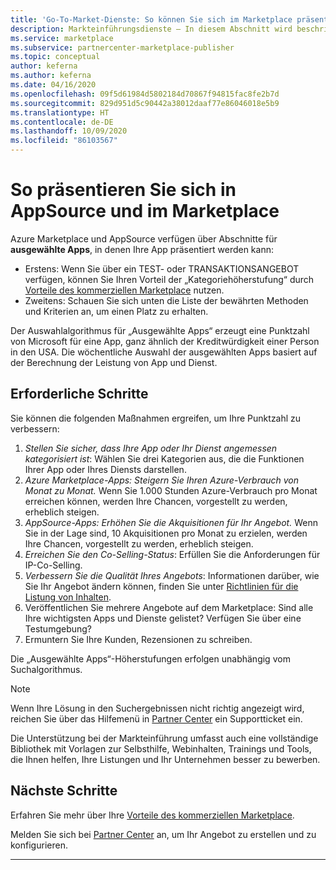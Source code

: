 ```yaml
---
title: 'Go-To-Market-Dienste: So können Sie sich im Marketplace präsentieren | Azure Marketplace'
description: Markteinführungsdienste – In diesem Abschnitt wird beschrieben, wie Sie eine Listung im Azure Marketplace erhalten.
ms.service: marketplace
ms.subservice: partnercenter-marketplace-publisher
ms.topic: conceptual
author: keferna
ms.author: keferna
ms.date: 04/16/2020
ms.openlocfilehash: 09f5d61984d5802184d70867f94815fac8fe2b7d
ms.sourcegitcommit: 829d951d5c90442a38012daaf77e86046018e5b9
ms.translationtype: HT
ms.contentlocale: de-DE
ms.lasthandoff: 10/09/2020
ms.locfileid: "86103567"
---
```

# <a name="how-to-get-featured-in-appsource-and-azure-marketplace"></a>So präsentieren Sie sich in AppSource und im Marketplace

Azure Marketplace und AppSource verfügen über Abschnitte für **ausgewählte Apps**, in denen Ihre App präsentiert werden kann:

* Erstens: Wenn Sie über ein TEST- oder TRANSAKTIONSANGEBOT verfügen, können Sie Ihren Vorteil der „Kategoriehöherstufung“ durch [Vorteile des kommerziellen Marketplace](gtm-your-marketplace-benefits.md) nutzen.
* Zweitens: Schauen Sie sich unten die Liste der bewährten Methoden und Kriterien an, um einen Platz zu erhalten.

Der Auswahlalgorithmus für „Ausgewählte Apps“ erzeugt eine Punktzahl von Microsoft für eine App, ganz ähnlich der Kreditwürdigkeit einer Person in den USA.  Die wöchentliche Auswahl der ausgewählten Apps basiert auf der Berechnung der Leistung von App und Dienst.

## <a name="steps-to-take"></a>Erforderliche Schritte

Sie können die folgenden Maßnahmen ergreifen, um Ihre Punktzahl zu verbessern:

1. *Stellen Sie sicher, dass Ihre App oder Ihr Dienst angemessen kategorisiert ist*: Wählen Sie drei Kategorien aus, die die Funktionen Ihrer App oder Ihres Diensts darstellen.
2. *Azure Marketplace-Apps: Steigern Sie Ihren Azure-Verbrauch von Monat zu Monat.* Wenn Sie 1.000 Stunden Azure-Verbrauch pro Monat erreichen können, werden Ihre Chancen, vorgestellt zu werden, erheblich steigen.
3. *AppSource-Apps: Erhöhen Sie die Akquisitionen für Ihr Angebot.* Wenn Sie in der Lage sind, 10 Akquisitionen pro Monat zu erzielen, werden Ihre Chancen, vorgestellt zu werden, erheblich steigen. 
4. *Erreichen Sie den Co-Selling-Status*: Erfüllen Sie die Anforderungen für IP-Co-Selling.
5. *Verbessern Sie die Qualität Ihres Angebots*: Informationen darüber, wie Sie Ihr Angebot ändern können, finden Sie unter [Richtlinien für die Listung von Inhalten](marketplace-criteria-content-validation.md).
6. Veröffentlichen Sie mehrere Angebote auf dem Marketplace: Sind alle Ihre wichtigsten Apps und Dienste gelistet? Verfügen Sie über eine Testumgebung?
7. Ermuntern Sie Ihre Kunden, Rezensionen zu schreiben.

Die „Ausgewählte Apps“-Höherstufungen erfolgen unabhängig vom Suchalgorithmus.

>[!Note]
>Wenn Ihre Lösung in den Suchergebnissen nicht richtig angezeigt wird, reichen Sie über das Hilfemenü in [Partner Center](https://partner.microsoft.com/) ein Supportticket ein.

Die Unterstützung bei der Markteinführung umfasst auch eine vollständige Bibliothek mit Vorlagen zur Selbsthilfe, Webinhalten, Trainings und Tools, die Ihnen helfen, Ihre Listungen und Ihr Unternehmen besser zu bewerben.

## <a name="next-steps"></a>Nächste Schritte

Erfahren Sie mehr über Ihre [Vorteile des kommerziellen Marketplace](gtm-your-marketplace-benefits.md).

Melden Sie sich bei [Partner Center](https://partner.microsoft.com/dashboard/account/v3/enrollment/introduction/partnership) an, um Ihr Angebot zu erstellen und zu konfigurieren.

---
